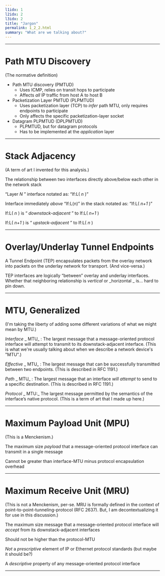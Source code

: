 ```yaml
---
l1idx: 1
l2idx: 2
l3idx: 2
title: "Jargon"
permalink: 1_2_2.html
summary: "What are we talking about?"
---
```


---


# Path MTU Discovery

(The normative definition)


* Path MTU discovery \(PMTUD\)
  * Uses ICMP\, relies on transit hops to participate
  * Affects  _all_  IP traffic from host A to host B
* Packetization Layer PMTUD \(PLPMTUD\)
  * Uses packetization layer \(TCP\) to  _infer_  path MTU\, only requires endpoints to participate
  * Only affects the specific packetization\-layer socket
* Datagram PLPMTUD \(DPLPMTUD\)
  * PLPMTUD\, but for datagram protocols
  * Has to be implemented at the  _application_  layer

---




# Stack Adjacency

(A term of art I invented for this analysis.)

The relationship between two interfaces directly above/below each other in the network stack

“Layer  _N_ ” interface notated as: “If:L\( _n_ \)”

Interface immediately  _above_  “If:L\(n\)” in the stack notated as: “If:L\( _n\+1_ \)”

If:L\( _n_ \) is “ _downstack\-adjacent_ ” to If:L\( _n\+1_ \)

If:L\( _n\+1_ \) is “ _upstack\-adjacent_ ” to If:L\( _n_ \)


---


# Overlay/Underlay Tunnel Endpoints


A Tunnel Endpoint \(TEP\) encapsulates packets from the overlay network into packets on the underlay network for transport\.  \(And vice\-versa\.\)

TEP interfaces are logically “between” overlay and underlay interfaces.  Whether that neighboring relationship is  _vertical_  or  _horizontal _ is… hard to pin down\.


---


# MTU, Generalized

(I'm taking the liberty of adding some different variations of what we might mean by MTU.)

_Interface_  _ MTU_ : The largest message that a message\-oriented protocol interface will attempt to transmit to its downstack\-adjacent interface.  (This is what we're usually talking about when we describe a network device's "MTU".)

_Effective_  _ MTU_ : The largest message that can be successfully transmitted between two endpoints.  (This is described in RFC 1191.)

_Path_  _ MTU_ : The largest message that an interface  _will attempt_  to send to a specific destination.  (This is described in RFC 1191.)

_Protocol_  _ MTU:_  The largest message permitted by the semantics of the interface’s native protocol.  (This is a term of art that I made up here.)


---


# Maximum Payload Unit (MPU)

(This is a Menckenism.)

The maximum size  _payload_  that a message\-oriented protocol interface can transmit in a single message

Cannot be greater than interface\-MTU minus protocol encapsulation overhead


---


# Maximum Receive Unit (MRU)

(This is not a Menckenism, per-se.  MRU is formally defined in the context of point-to-point-tunneling-protocol (RFC 2637).  But, I am decontextualizing it for use in this discussion.)

The maximum size message that a message\-oriented protocol interface will  _accept_  from its downstack\-adjacent interfaces

Should not be higher than the protocol\-MTU

_Not_  a  _prescriptive_  element of IP or Ethernet protocol standards \(but maybe it should be?\)

A  _descriptive_  property of any message\-oriented protocol interface


---
